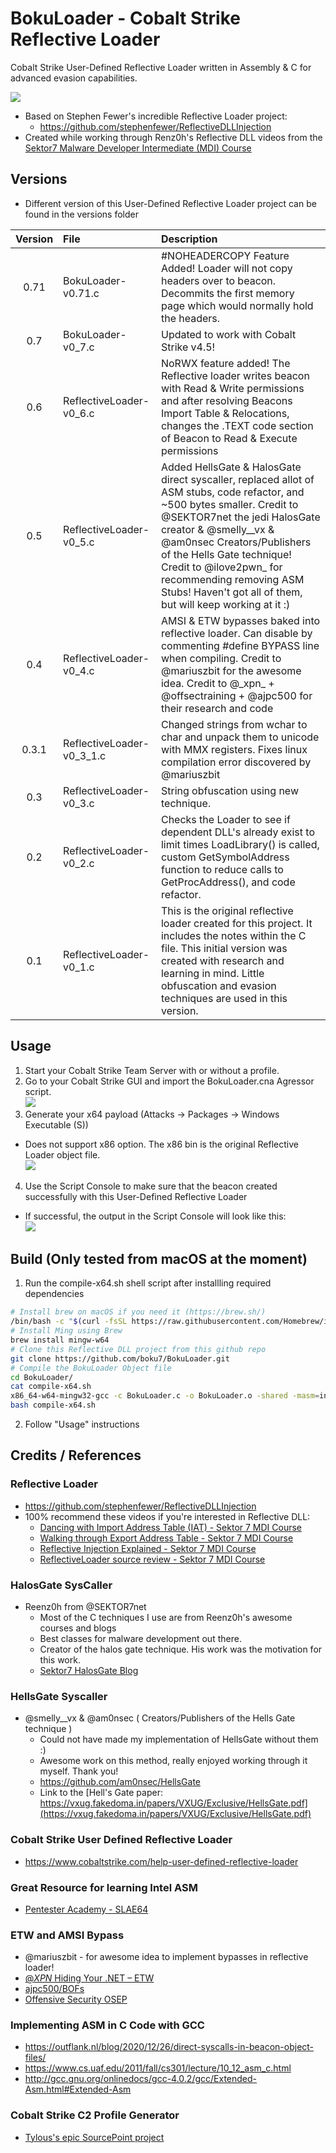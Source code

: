 # BokuLoader - Cobalt Strike Reflective Loader
Cobalt Strike User-Defined Reflective Loader written in Assembly & C for advanced evasion capabilities.

![](/images/top2.png)

+ Based on Stephen Fewer's incredible Reflective Loader project: 
  + https://github.com/stephenfewer/ReflectiveDLLInjection
+ Created while working through Renz0h's Reflective DLL videos from the [Sektor7 Malware Developer Intermediate (MDI) Course](https://institute.sektor7.net/courses/rto-maldev-intermediate/) 

## Versions
+ Different version of this User-Defined Reflective Loader project can be found in the versions folder

| Version | File | Description |
|:-------:|:-----|:------------|
|0.71|BokuLoader-v0.71.c| #NOHEADERCOPY Feature Added! Loader will not copy headers over to beacon. Decommits the first memory page which would normally hold the headers.|
|0.7|BokuLoader-v0_7.c| Updated to work with Cobalt Strike v4.5! |
|0.6|ReflectiveLoader-v0_6.c| NoRWX feature added! The Reflective loader writes beacon with Read & Write permissions and after resolving Beacons Import Table & Relocations, changes the .TEXT code section of Beacon to Read & Execute permissions |
|0.5|ReflectiveLoader-v0_5.c| Added HellsGate & HalosGate direct syscaller, replaced allot of ASM stubs, code refactor, and ~500 bytes smaller. Credit to @SEKTOR7net the jedi HalosGate creator & @smelly__vx & @am0nsec Creators/Publishers of the Hells Gate technique! Credit to @ilove2pwn_ for recommending removing ASM Stubs! Haven't got all of them, but will keep working at it :) |
|0.4|ReflectiveLoader-v0_4.c| AMSI & ETW bypasses baked into reflective loader. Can disable by commenting #define BYPASS line when compiling. Credit to @mariuszbit for the awesome idea. Credit to @\_xpn\_ + @offsectraining + @ajpc500 for their research and code |
|0.3.1|ReflectiveLoader-v0_3_1.c| Changed strings from wchar to char and unpack them to unicode with MMX registers. Fixes linux compilation error discovered by @mariuszbit |
|0.3|ReflectiveLoader-v0_3.c| String obfuscation using new technique. |
|0.2|ReflectiveLoader-v0_2.c| Checks the Loader to see if dependent DLL's already exist to limit times LoadLibrary() is called, custom GetSymbolAddress function to reduce calls to GetProcAddress(), and code refactor. |
|0.1|ReflectiveLoader-v0_1.c| This is the original reflective loader created for this project. It includes the notes within the C file. This initial version was created with research and learning in mind. Little obfuscation and evasion techniques are used in this version.|

## Usage
1. Start your Cobalt Strike Team Server with or without a profile.
2. Go to your Cobalt Strike GUI and import the BokuLoader.cna Agressor script.   
![](/images/loadRdllScriptMenu.png)
3. Generate your x64 payload (Attacks -> Packages -> Windows Executable (S))
  + Does not support x86 option. The x86 bin is the original Reflective Loader object file.  
![](/images/CreateBeaconStageless.png)
4. Use the Script Console to make sure that the beacon created successfully with this User-Defined Reflective Loader
  + If successful, the output in the Script Console will look like this:  
![](/images/beaconCreateSuccess.png)

## Build (Only tested from macOS at the moment)
1. Run the compile-x64.sh shell script after installling required dependencies
```bash
# Install brew on macOS if you need it (https://brew.sh/)
/bin/bash -c "$(curl -fsSL https://raw.githubusercontent.com/Homebrew/install/HEAD/install.sh)"
# Install Ming using Brew
brew install mingw-w64
# Clone this Reflective DLL project from this github repo
git clone https://github.com/boku7/BokuLoader.git
# Compile the BokuLoader Object file
cd BokuLoader/
cat compile-x64.sh
x86_64-w64-mingw32-gcc -c BokuLoader.c -o BokuLoader.o -shared -masm=intel
bash compile-x64.sh
```
2. Follow "Usage" instructions

## Credits / References
### Reflective Loader
+ https://github.com/stephenfewer/ReflectiveDLLInjection
+ 100% recommend these videos if you're interested in Reflective DLL:  
  + [Dancing with Import Address Table (IAT) - Sektor 7 MDI Course](https://institute.sektor7.net/courses/rto-maldev-intermediate/463262-pe-madness/1435207-dancing-with-iat)
  + [Walking through Export Address Table - Sektor 7 MDI Course](https://institute.sektor7.net/courses/rto-maldev-intermediate/463262-pe-madness/1435189-walking-through-export-address-table)
  + [Reflective Injection Explained - Sektor 7 MDI Course](https://institute.sektor7.net/courses/rto-maldev-intermediate/463258-reflective-dlls/1435355-reflective-injection-explained)
  + [ReflectiveLoader source review - Sektor 7 MDI Course](https://institute.sektor7.net/courses/rto-maldev-intermediate/463258-reflective-dlls/1435383-reflectiveloader-source-review)
### HalosGate SysCaller
+ Reenz0h from @SEKTOR7net
  + Most of the C techniques I use are from Reenz0h's awesome courses and blogs 
  + Best classes for malware development out there.
  + Creator of the halos gate technique. His work was the motivation for this work.
  + [Sektor7 HalosGate Blog](https://blog.sektor7.net/#!res/2021/halosgate.md)
### HellsGate Syscaller
+ @smelly__vx & @am0nsec ( Creators/Publishers of the Hells Gate technique )
  + Could not have made my implementation of HellsGate without them :)
  + Awesome work on this method, really enjoyed working through it myself. Thank you!
  + https://github.com/am0nsec/HellsGate 
  + Link to the [Hell's Gate paper: https://vxug.fakedoma.in/papers/VXUG/Exclusive/HellsGate.pdf](https://vxug.fakedoma.in/papers/VXUG/Exclusive/HellsGate.pdf)
### Cobalt Strike User Defined Reflective Loader
+ https://www.cobaltstrike.com/help-user-defined-reflective-loader
### Great Resource for learning Intel ASM
+ [Pentester Academy - SLAE64](https://www.pentesteracademy.com/course?id=7)
### ETW and AMSI Bypass 
+ @mariuszbit - for awesome idea to implement bypasses in reflective loader!
+ [@_XPN_ Hiding Your .NET – ETW](https://www.mdsec.co.uk/2020/03/hiding-your-net-etw/)
+ [ajpc500/BOFs](https://github.com/ajpc500/BOFs/)
+ [Offensive Security OSEP](https://www.offensive-security.com/pen300-osep/)
### Implementing ASM in C Code with GCC
+ https://outflank.nl/blog/2020/12/26/direct-syscalls-in-beacon-object-files/
+ https://www.cs.uaf.edu/2011/fall/cs301/lecture/10_12_asm_c.html
+ http://gcc.gnu.org/onlinedocs/gcc-4.0.2/gcc/Extended-Asm.html#Extended-Asm
### Cobalt Strike C2 Profile Generator
+ [Tylous's epic SourcePoint project](https://github.com/Tylous/SourcePoint)
